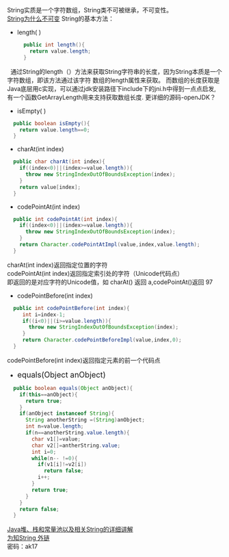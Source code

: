   String实质是一个字符数组，String类不可被继承，不可变性。<br/>
  [String为什么不可变](http://blog.csdn.net/zhangjg_blog/article/details/18319521)
  String的基本方法：
  * length( )<br/>

    ```java
      public int length(){
        return value.length;
      }
    ```

&nbsp;&nbsp;通过String的length（）方法来获取String字符串的长度，因为String本质是一个字符数组，即该方法通过该字符
    数组的length属性来获取。
    而数组的长度获取是Java底层用c实现，可以通过jdk安装路径下include下的jni.h中得到一点点启发, 
    有一个函数GetArrayLength用来支持获取数组长度. 更详细的源码-openJDK？

  * isEmpty( )

  ```java
    public boolean isEmpty(){
      return value.length==0;
    }
  ```

  * charAt(int index)

  ```java
    public char charAt(int index){
      if((index<0)||(index>=value.length)){
        throw new StringIndexOutOfBoundsException(index);
      }
      return value[index];
    }
  ```


  * codePointAt(int index)

  ```java
    public int codePointAt(int index){
      if((index<0)||(index>=value.length)){
        throw new StringIndexOutOfBoundsException(index);
      }
      return Character.codePointAtImpl(value,index,value.length);
    }
   ```

   charAt(int index)返回指定位置的字符<br/>
   codePointAt(int index)返回指定索引处的字符（Unicode代码点）<br/>
   即返回的是对应字符的Unicode值，如 charAt() 返回 a,codePointAt()返回 97<br/>

   * codePointBefore(int index)
   ```java
     public int codePointBefore(int index){
        int i=index-1;
        if((i<0)||(i>=value.length)){
          throw new StringIndexOutOfBoundsException(index);
        }
        return Character.codePointBeforeImpl(value,index,0);
     }
   ```
   codePointBefore(int index)返回指定元素的前一个代码点

  * <font size=4>equals(Object anObject)</font>
  ```java
    public boolean equals(Object anObject){
      if(this==anObject){
        return true;
      }
      if(anObject instanceof String){
        String anotherString =(String)anObject;
        int n=value.length;
        if(n==anotherString.value.length){
          char v1[]=value;
          char v2[]=antherString.value;
          int i=0;
          while(n-- !=0){
            if(v1[i]!=v2[i])
              return false; 
            i++;
          }
          return true;
        }
      }
      return false;
    }
  ```



      
    
      

  [Java堆、栈和常量池以及相关String的详细讲解](http://www.cnblogs.com/xiohao/p/4296088.html)<br/>
  [为知String 外链](http://fromwiz.com/share/s/2NznIz3wXkFc23YdT71GMR-R1AbjcT2VykIL2-8d1h1RMlsx)<br/>
   密码：ak17 <br/>
